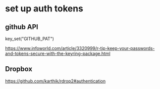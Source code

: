 
# set up auth tokens

## github API

key_set("GITHUB_PAT")

https://www.infoworld.com/article/3320999/r-tip-keep-your-passwords-and-tokens-secure-with-the-keyring-package.html


## Dropbox

https://github.com/karthik/rdrop2#authentication
